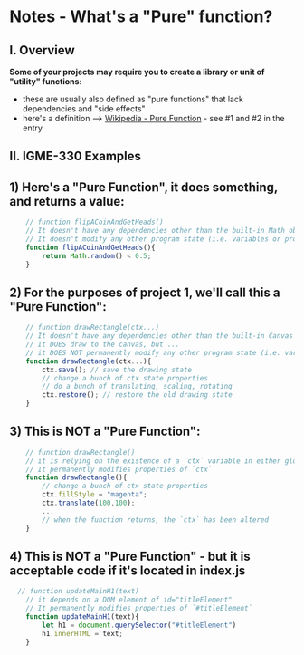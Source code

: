 # Notes - What's a "Pure" function?

## I. Overview

**Some of your projects may require you to create a library or unit of "utility" functions:**
  - these are usually also defined as "pure functions" that lack dependencies and "side effects"
  - here's a definition --> [Wikipedia - Pure Function](https://en.wikipedia.org/wiki/Pure_function) - see #1 and #2 in the entry

## II. IGME-330 Examples

## 1) Here's a "Pure Function", it does something, and returns a value:

```js
	// function flipACoinAndGetHeads()
	// It doesn't have any dependencies other than the built-in Math object
	// It doesn't modify any other program state (i.e. variables or properties of objects) in the program
	function flipACoinAndGetHeads(){
		return Math.random() < 0.5;
	}
```	
	
## 2) For the purposes of project 1, we'll call this a "Pure Function":

```js
	// function drawRectangle(ctx...)
	// It doesn't have any dependencies other than the built-in Canvas API
	// It DOES draw to the canvas, but ...
	// it DOES NOT permanently modify any other program state (i.e. variables or properties of objects) in the program
	function drawRectangle(ctx...){
		ctx.save(); // save the drawing state
		// change a bunch of ctx state properties
		// do a bunch of translating, scaling, rotating
		ctx.restore(); // restore the old drawing state
	}
```

## 3) This is NOT a "Pure Function":

```js
	// function drawRectangle()
	// it is relying on the existence of a `ctx` variable in either global or script scope
	// It permanently modifies properties of `ctx`
	function drawRectangle(){
		// change a bunch of ctx state properties
		ctx.fillStyle = "magenta";
		ctx.translate(100,100);
		...
		// when the function returns, the `ctx` has been altered
	}
```

## 4) This is NOT a "Pure Function" - but it is acceptable code if it's located in index.js
	
  
```js
  // function updateMainH1(text)
	// it depends on a DOM element of id="titleElement"
	// It permanently modifies properties of `#titleElement`
	function updateMainH1(text){
		let h1 = document.querySelector("#titleElement")
		h1.innerHTML = text;
	}
```
